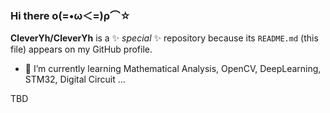 ### Hi there ο(=•ω＜=)ρ⌒☆ 

**CleverYh/CleverYh** is a ✨ _special_ ✨ repository because its `README.md` (this file) appears on my GitHub profile.

- 🌱 I’m currently learning Mathematical Analysis, OpenCV, DeepLearning, STM32, Digital Circuit ...

TBD

<!--
- 🔭 I’m currently working on ...
- 👯 I’m looking to collaborate on ...
- 🤔 I’m looking for help with ...
- 💬 Ask me about ...
- 📫 How to reach me: ...
- 😄 Pronouns: ...
- ⚡ Fun fact: ...
-->
